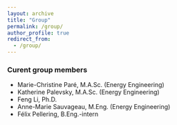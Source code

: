 ```yaml
---
layout: archive
title: "Group"
permalink: /group/
author_profile: true
redirect_from: 
  - /group/
---
```


<h3>Curent group members</h3>

<ul style="list-style-type:disc;">
  
<li>Marie-Christine Paré, M.A.Sc. (Energy Engineering) </li>     
<li>Katherine Palevsky, M.A.Sc. (Energy Engineering) </li>
<li>Feng Li, Ph.D. </li>
<li>Anne-Marie Sauvageau, M.Eng. (Energy Engineering) </li>
<li>Félix Pellering, B.Eng.-intern </li>

</ul>  

<!--<h3>Former group members</h3> --\>

